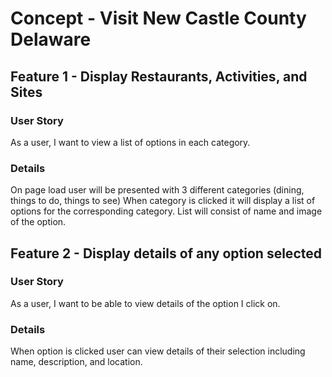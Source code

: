 # Concept - Visit New Castle County Delaware

## Feature 1 - Display Restaurants, Activities, and Sites

### User Story
  As a user, I want to view a list of options in each category.

### Details
  On page load user will be presented with 3 different categories (dining, things to do, things to see) 
  When category is clicked it will display a list of options for the corresponding category.
  List will consist of name and image of the option.


## Feature 2 - Display details of any option selected

### User Story
  As a user, I want to be able to view details of the option I click on.

### Details
  When option is clicked user can view details of their selection including name, description, and location.

  




